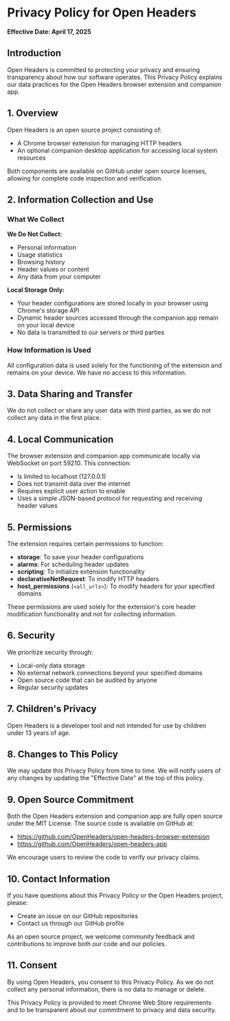 # Privacy Policy for Open Headers

**Effective Date: April 17, 2025**

## Introduction

Open Headers is committed to protecting your privacy and ensuring transparency about how our software operates. This Privacy Policy explains our data practices for the Open Headers browser extension and companion app.

## 1. Overview

Open Headers is an open source project consisting of:
- A Chrome browser extension for managing HTTP headers
- An optional companion desktop application for accessing local system resources

Both components are available on GitHub under open source licenses, allowing for complete code inspection and verification.

## 2. Information Collection and Use

### What We Collect

**We Do Not Collect:**
- Personal information
- Usage statistics
- Browsing history
- Header values or content
- Any data from your computer

**Local Storage Only:**
- Your header configurations are stored locally in your browser using Chrome's storage API
- Dynamic header sources accessed through the companion app remain on your local device
- No data is transmitted to our servers or third parties

### How Information is Used

All configuration data is used solely for the functioning of the extension and remains on your device. We have no access to this information.

## 3. Data Sharing and Transfer

We do not collect or share any user data with third parties, as we do not collect any data in the first place.

## 4. Local Communication

The browser extension and companion app communicate locally via WebSocket on port 59210. This connection:
- Is limited to localhost (127.0.0.1)
- Does not transmit data over the internet
- Requires explicit user action to enable
- Uses a simple JSON-based protocol for requesting and receiving header values

## 5. Permissions

The extension requires certain permissions to function:

- **storage**: To save your header configurations
- **alarms**: For scheduling header updates
- **scripting**: To initialize extension functionality
- **declarativeNetRequest**: To modify HTTP headers
- **host_permissions** (`<all_urls>`): To modify headers for your specified domains

These permissions are used solely for the extension's core header modification functionality and not for collecting information.

## 6. Security

We prioritize security through:
- Local-only data storage
- No external network connections beyond your specified domains
- Open source code that can be audited by anyone
- Regular security updates

## 7. Children's Privacy

Open Headers is a developer tool and not intended for use by children under 13 years of age.

## 8. Changes to This Policy

We may update this Privacy Policy from time to time. We will notify users of any changes by updating the "Effective Date" at the top of this policy.

## 9. Open Source Commitment

Both the Open Headers extension and companion app are fully open source under the MIT License. The source code is available on GitHub at:
- https://github.com/OpenHeaders/open-headers-browser-extension
- https://github.com/OpenHeaders/open-headers-app

We encourage users to review the code to verify our privacy claims.

## 10. Contact Information

If you have questions about this Privacy Policy or the Open Headers project, please:
- Create an issue on our GitHub repositories
- Contact us through our GitHub profile

As an open source project, we welcome community feedback and contributions to improve both our code and our policies.

## 11. Consent

By using Open Headers, you consent to this Privacy Policy. As we do not collect any personal information, there is no data to manage or delete.

This Privacy Policy is provided to meet Chrome Web Store requirements and to be transparent about our commitment to privacy and data security.